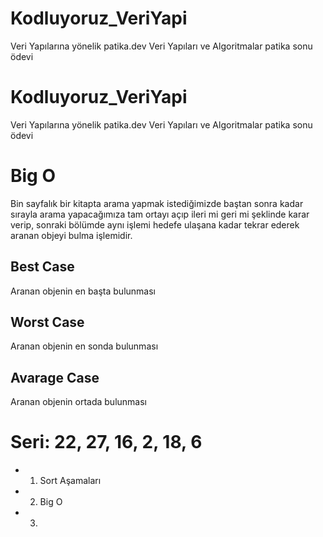 # Kodluyoruz_VeriYapi
 Veri Yapılarına yönelik patika.dev Veri Yapıları ve Algoritmalar patika sonu ödevi

# Kodluyoruz_VeriYapi
 Veri Yapılarına yönelik patika.dev Veri Yapıları ve Algoritmalar patika sonu ödevi

# Big O 

Bin sayfalık bir kitapta arama yapmak istediğimizde baştan sonra kadar sırayla arama yapacağımıza tam ortayı açıp ileri mi geri mi şeklinde karar verip, sonraki bölümde aynı işlemi hedefe ulaşana kadar tekrar ederek aranan objeyi bulma işlemidir. 

## Best Case 

Aranan objenin en başta bulunması

## Worst Case 

Aranan objenin en sonda bulunması

## Avarage Case 

Aranan objenin ortada bulunması 


# Seri: 22, 27, 16, 2, 18, 6


* 1. Sort Aşamaları



* 2. Big O 



* 3. 
